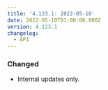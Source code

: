 ```yaml
---
title: '4.123.1: 2022-05-10'
date: 2022-05-10T01:00:00.000Z
version: 4.123.1
changelog:
  - API
---
```


### Changed

* Internal updates only.
